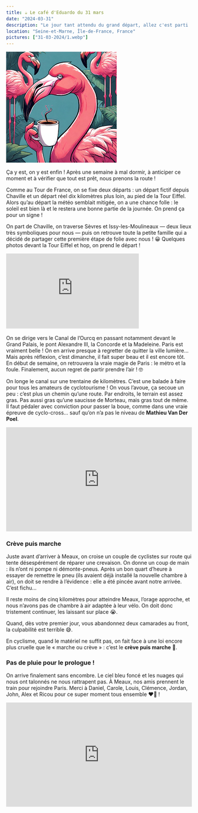 ```yaml
---
title: ☕ Le café d'Eduardo du 31 mars
date: "2024-03-31"
description: "Le jour tant attendu du grand départ, allez c'est parti ! Une journée au top avec les amis et la météo en prime."
location: "Seine-et-Marne, Île-de-France, France"
pictures: ["31-03-2024/1.webp"]
---
```


![Café d'Eduardo](../cafe_eduardo.png)

Ça y est, on y est enfin ! Après une semaine à mal dormir, à anticiper ce moment et à vérifier que tout est prêt, nous prenons la route !

Comme au Tour de France, on se fixe deux départs : un départ fictif depuis Chaville et un départ réel dix kilomètres plus loin, au pied de la Tour Eiffel. Alors qu’au départ la météo semblait mitigée, on a une chance folle : le soleil est bien là et le restera une bonne partie de la journée. On prend ça pour un signe !

On part de Chaville, on traverse Sèvres et Issy-les-Moulineaux — deux lieux très symboliques pour nous — puis on retrouve toute la petite famille qui a décidé de partager cette première étape de folie avec nous ! 😀 Quelques photos devant la Tour Eiffel et hop, on prend le départ !

<iframe width="360" height="202.5" src="https://www.youtube-nocookie.com/embed/1IOL-VT-WnE?si=3Xsp0pVMTYNkiHev&start=70" title="YouTube video player" frameborder="0" allow="accelerometer; autoplay; clipboard-write; encrypted-media; gyroscope; picture-in-picture; web-share"></iframe>

On se dirige vers le Canal de l’Ourcq en passant notamment devant le Grand Palais, le pont Alexandre III, la Concorde et la Madeleine. Paris est vraiment belle ! On en arrive presque à regretter de quitter la ville lumière… Mais après réflexion, c’est dimanche, il fait super beau et il est encore tôt. En début de semaine, on retrouvera la vraie magie de Paris : le métro et la foule. Finalement, aucun regret de partir prendre l’air ! 🤓

On longe le canal sur une trentaine de kilomètres. C’est une balade à faire pour tous les amateurs de cyclotourisme ! On vous l’avoue, ça secoue un peu : c’est plus un chemin qu’une route. Par endroits, le terrain est assez gras. Pas aussi gras qu’une saucisse de Morteau, mais gras tout de même. Il faut pédaler avec conviction pour passer la boue, comme dans une vraie épreuve de cyclo-cross… sauf qu’on n’a pas le niveau de **Mathieu Van Der Poel**.

<div style="width: 100%; height: 0; position: relative; padding-bottom: 56%;"><iframe src="https://giphy.com/embed/VHek5TvnxgoWUiIeJn" style="top: 0; left: 0; width: 100%; height: 100%; position: absolute; border: 0;" allowfullscreen scrolling="no" allow="encrypted-media;" class="giphy-embed"></iframe></div>

### Crève puis marche

Juste avant d’arriver à Meaux, on croise un couple de cyclistes sur route qui tente désespérément de réparer une crevaison. On donne un coup de main : ils n’ont ni pompe ni démonte-pneus. Après un bon quart d’heure à essayer de remettre le pneu (ils avaient déjà installé la nouvelle chambre à air), on doit se rendre à l’évidence : elle a été pincée avant notre arrivée. C’est fichu…

Il reste moins de cinq kilomètres pour atteindre Meaux, l’orage approche, et nous n’avons pas de chambre à air adaptée à leur vélo. On doit donc tristement continuer, les laissant sur place 😭.

Quand, dès votre premier jour, vous abandonnez deux camarades au front, la culpabilité est terrible 😅.

En cyclisme, quand le matériel ne suffit pas, on fait face à une loi encore plus cruelle que le « marche ou crève » : c’est le **crève puis marche** 🫣.

### Pas de pluie pour le prologue !

On arrive finalement sans encombre. Le ciel bleu foncé et les nuages qui nous ont talonnés ne nous rattrapent pas. À Meaux, nos amis prennent le train pour rejoindre Paris. Merci à Daniel, Carole, Louis, Clémence, Jordan, John, Alex et Ricou pour ce super moment tous ensemble ❤️🤩 !

<div style="width: 100%; height: 0; position: relative; padding-bottom: 56%;"><iframe src="https://giphy.com/embed/E8b8dWfw67rnq" style="top: 0; left: 0; width: 100%; height: 100%; position: absolute; border: 0;" allowfullscreen scrolling="no" allow="encrypted-media;" class="giphy-embed"></iframe></div>